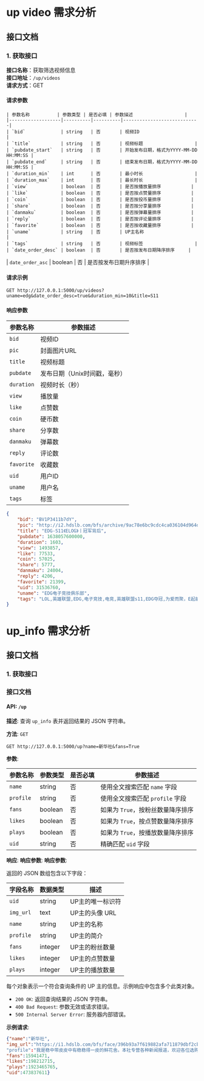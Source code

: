 # up video 需求分析

## 接口文档

### 1. 获取接口
**接口名称**：获取筛选视频信息  
**接口地址**：`/up/videos`  
**请求方式**：GET  

#### 请求参数
    
    | 参数名称          | 参数类型 | 是否必填 | 参数描述                   |
    |-------------------|----------|----------|----------------------------|
    | `bid`             | string   | 否       | 视频ID                     |
    | `title`           | string   | 否       | 视频标题                   |
    | `pubdate_start`   | string   | 否       | 开始发布日期，格式为YYYY-MM-DD HH:MM:SS |
    | `pubdate_end`     | string   | 否       | 结束发布日期，格式为YYYY-MM-DD HH:MM:SS |
    | `duration_min`    | int      | 否       | 最小时长                   |
    | `duration_max`    | int      | 否       | 最长时长                   |
    | `view`            | boolean  | 否       | 是否按播放量排序           |
    | `like`            | boolean  | 否       | 是否按点赞量排序           |
    | `coin`            | boolean  | 否       | 是否按投币量排序           |
    | `share`           | boolean  | 否       | 是否按分享量排序           |
    | `danmaku`         | boolean  | 否       | 是否按弹幕量排序           |
    | `reply`           | boolean  | 否       | 是否按评论量排序           |
    | `favorite`        | boolean  | 否       | 是否按收藏量排序           |
    | `uname`           | string   | 否       | UP主名称                   |
    | `tags`            | string   | 否       | 视频标签                   |
    | `date_order_desc` | boolean  | 否       | 是否按发布日期降序排序     |
| `date_order_asc`  | boolean  | 否       | 是否按发布日期升序排序     |

#### 请求示例

```http
GET http://127.0.0.1:5000/up/videos?uname=edg&date_order_desc=true&duration_min=10&title=S11
```
#### 响应参数

| 参数名称   | 参数描述                     |
|------------|------------------------------|
| `bid`      | 视频ID                       |
| `pic`      | 封面图片URL                  |
| `title`    | 视频标题                     |
| `pubdate`  | 发布日期（Unix时间戳，毫秒） |
| `duration` | 视频时长（秒）               |
| `view`     | 播放量                       |
| `like`     | 点赞数                       |
| `coin`     | 硬币数                       |
| `share`    | 分享数                       |
| `danmaku`  | 弹幕数                       |
| `reply`    | 评论数                       |
| `favorite` | 收藏数                       |
| `uid`      | 用户ID                       |
| `uname`    | 用户名                       |
| `tags`     | 标签                         |

```json
{
    "bid": "BV1P3411b7dY",
    "pic": "http://i2.hdslb.com/bfs/archive/9ac78e6bc9cdc4ca036104d964d4c3ab9e6c46d7.jpg",
    "title": "EDG-S11《ELOG》丨冠军背后",
    "pubdate": 1638057600000,
    "duration": 1603,
    "view": 1493857,
    "like": 77533,
    "coin": 57025,
    "share": 5777,
    "danmaku": 24004,
    "reply": 4206,
    "favorite": 21399,
    "uid": 31536760,
    "uname": "EDG电子竞技俱乐部",
    "tags": "LOL,英雄联盟,EDG,电子竞技,电竞,英雄联盟s11,EDG夺冠,为爱而聚，E起前进"
}
```



# up_info 需求分析
## 接口文档
###  1. 获取接口
### 接口文档

#### API: `/up`

**描述**: 查询 `up_info` 表并返回结果的 JSON 字符串。

**方法**: `GET`

```http
GET http://127.0.0.1:5000/up?name=新华社&fans=True
```

**参数**:

| 参数名称 | 参数类型 | 是否必填 | 参数描述 |
| --- | --- | --- | --- |
| `name` | string | 否 | 使用全文搜索匹配 `name` 字段 |
| `profile` | string | 否 | 使用全文搜索匹配 `profile` 字段 |
| `fans` | boolean | 否 | 如果为 `True`，按粉丝数量降序排序 |
| `likes` | boolean | 否 | 如果为 `True`，按点赞数量降序排序 |
| `plays` | boolean | 否 | 如果为 `True`，按播放数量降序排序 |
| `uid` | string | 否 | 精确匹配 `uid` 字段 |

**响应**:
**响应参数**:
**响应参数**:

返回的 JSON 数组包含以下字段：

| 字段名称 | 数据类型 | 描述 |
| --- | --- | --- |
| `uid` | string | UP主的唯一标识符 |
| `img_url` | text | UP主的头像 URL |
| `name` | string | UP主的名称 |
| `profile` | string | UP主的简介 |
| `fans` | integer | UP主的粉丝数量 |
| `likes` | integer | UP主的点赞数量 |
| `plays` | integer | UP主的播放数量 |




每个对象表示一个符合查询条件的 UP 主的信息。示例响应中包含多个此类对象。


- `200 OK`: 返回查询结果的 JSON 字符串。
- `400 Bad Request`: 参数无效或请求错误。
- `500 Internal Server Error`: 服务器内部错误。

**示例请求**:

``` json
{"name":"新华社",
"img_url":"https://i1.hdslb.com/bfs/face/396b93a7f619882afa711879dbf2cb98a40e7367.jpg"
"profile":"我是稳中带皮皮中有稳稳得一皮的鲜花舍。本社专营各种新闻报道，欢迎各位选购。",
"fans":15941471,
"likes":198212715,
"plays":1923465765,
"uid":473837611}
```